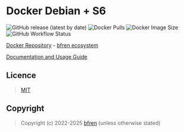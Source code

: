 # Docker Debian + S6

![GitHub release (latest by date)](https://img.shields.io/github/v/release/bfren/docker-debian-s6) ![Docker Pulls](https://img.shields.io/endpoint?url=https%3A%2F%2Fbfren.dev%2Fdocker%2Fpulls%2Fdebian-s6?) ![Docker Image Size](https://img.shields.io/endpoint?url=https%3A%2F%2Fbfren.dev%2Fdocker%2Fsize%2Fdebian-s6) ![GitHub Workflow Status](https://img.shields.io/github/actions/workflow/status/bfren/docker-debian-s6/dev.yml?branch=main)

[Docker Repository](https://hub.docker.com/r/bfren/debian-s6) - [bfren ecosystem](https://github.com/bfren/docker)

[Documentation and Usage Guide](https://docs.bfren.dev/docker/debian-s6)

## Licence

> [MIT](https://mit.bfren.dev/2022)

## Copyright

> Copyright (c) 2022-2025 [bfren](https://bfren.dev) (unless otherwise stated)
